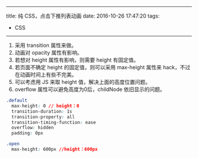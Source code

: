 ----
title: 纯 CSS，点击下推列表动画
date: 2016-10-26 17:47:20
tags:
- CSS
----
1. 采用 transition 属性来做。
1. 动画对 opacity 属性有影响。
1. 若想对 height 属性有影响，则需要 height 有固定值。
1. 若页面不确定 height 的固定值，则可以采用 max-height 属性来 hack，不过在动画时间上有些不完美。
1. 可以考虑用 JS 来取 height 值，解决上面的高度位置问题。
1. overflow 属性可以避免高度为0后，childNode 依旧显示的问题。

```css
.default
  max-height: 0 // height：0
  transition-duration: 1s
  transition-property: all
  transition-timing-function: ease
  overflow: hidden
  padding: 0px

.open
  max-height: 600px //height：600px
```
